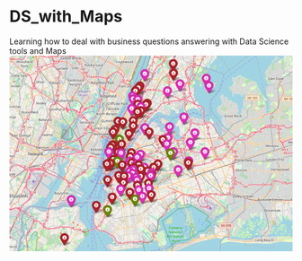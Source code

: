 # DS_with_Maps
Learning how to deal with business questions answering with Data Science tools and Maps
![](MapImage.png)
